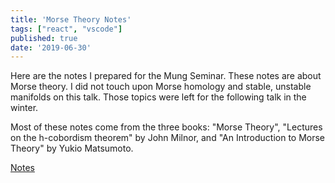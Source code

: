 ```yaml
---
title: 'Morse Theory Notes'
tags: ["react", "vscode"]
published: true
date: '2019-06-30'
---
```


Here are the notes I prepared for the Mung Seminar.
These notes are about Morse theory.
I did not touch upon Morse homology and stable, unstable manifolds on this talk.
Those topics were left for the following talk in the winter.

Most of these notes come from the three books: "Morse Theory", "Lectures on the h-cobordism theorem" by John Milnor,
and "An Introduction to Morse Theory" by Yukio Matsumoto.


[Notes](https://drive.google.com/open?id=1Fxkrjna2og_J5AnBiRrdlcW5UBtn_usR)
